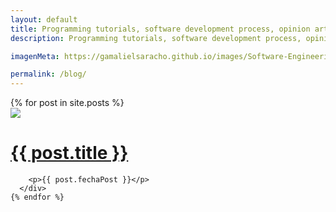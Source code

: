```yaml
---
layout: default
title: Programming tutorials, software development process, opinion articles, lived experiences and much more.
description: Programming tutorials, software development process, opinion articles, lived experiences and much more.

imagenMeta: https://gamalielsaracho.github.io/images/Software-Engineering.jpg

permalink: /blog/
---
```


<div class='posts-list'>
  <div class='posts-list__container-max'>
    {% for post in site.posts %}
      <div class='posts-list__post-container'>
        <div class='posts-list__container-image'>
            <img class='posts-list__image' src='{{ post.imagenIcono }}'/>
        </div>
        <a href="{{ site.baseurl }}{{ post.url }}">
            <h1>{{ post.title }}</h1>
        </a>
    
        <p>{{ post.fechaPost }}</p>
      </div>
    {% endfor %}
  </div>
</div>

<!-- <div class="posts">
  {% for post in site.posts %}
    <article class="post">

      <h1><a href="{{ site.baseurl }}{{ post.url }}">{{ post.title }}</a></h1>

      <div class="entry">
        {{ post.excerpt }}
      </div>

    </article>
  {% endfor %}
</div> -->

